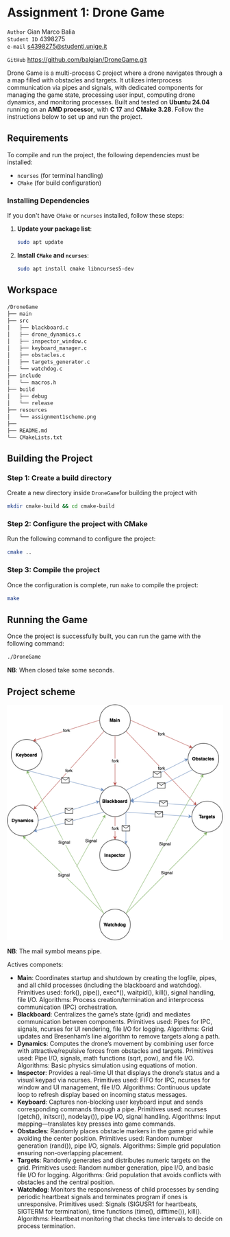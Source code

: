 # Assignment 1: Drone Game

`Author` Gian Marco Balia\
`Student ID` 4398275\
`e-mail` s4398275@studenti.unige.it

`GitHub` https://github.com/balgian/DroneGame.git


Drone Game is a multi-process C project where a drone navigates through a a map filled with obstacles and targets. It utilizes interprocess communication via pipes and signals, with dedicated components for managing the game state, processing user input, computing drone dynamics, and monitoring processes. Built and tested on **Ubuntu 24.04** running on an **AMD processor**, with **C 17** and **CMake 3.28**. Follow the instructions below to set up and run the project.

## Requirements

To compile and run the project, the following dependencies must be installed:

- `ncurses` (for terminal handling)
- `CMake` (for build configuration)

### Installing Dependencies

If you don't have `CMake` or `ncurses` installed, follow these steps:

1. **Update your package list**:
   ```bash
   sudo apt update
   ```

2. **Install `CMake` and `ncurses`**:
   ```bash
   sudo apt install cmake libncurses5-dev
   ```
   
## Workspace
```
/DroneGame 
├── main
├── src
│   ├── blackboard.c
│   ├── drone_dynamics.c
│   ├── inspector_window.c
│   ├── keyboard_manager.c
│   ├── obstacles.c
│   ├── targets_generator.c
│   └── watchdog.c
├── include
│   └── macros.h
├── build
│   ├── debug
│   └── release
├── resources
│   └── assignment1scheme.png
├── 
├── README.md
└── CMakeLists.txt
```

## Building the Project

### Step 1: Create a build directory

Create a new directory inside `DroneGame`for building the project with

```bash
mkdir cmake-build && cd cmake-build
```

### Step 2: Configure the project with CMake

Run the following command to configure the project:

```bash
cmake ..
```

### Step 3: Compile the project

Once the configuration is complete, run `make` to compile the project:

```bash
make
```

## Running the Game

Once the project is successfully built, you can run the game with the following command:

```bash
./DroneGame
```
__NB__: When closed take some seconds.

## Project scheme

<p align="center">
  <img src="resources/assignment1scheme.png" alt="Assignment 1 Scheme">
</p>

__NB__: The mail symbol means pipe.

Actives componets:

- **Main**: Coordinates startup and shutdown by creating the logfile, pipes, and all child processes (including the blackboard and watchdog). Primitives used: fork(), pipe(), exec*(), waitpid(), kill(), signal handling, file I/O. Algorithms: Process creation/termination and interprocess communication (IPC) orchestration.
- **Blackboard**: Centralizes the game’s state (grid) and mediates communication between components. Primitives used: Pipes for IPC, signals, ncurses for UI rendering, file I/O for logging. Algorithms: Grid updates and Bresenham’s line algorithm to remove targets along a path.
- **Dynamics**: Computes the drone’s movement by combining user force with attractive/repulsive forces from obstacles and targets. Primitives used: Pipe I/O, signals, math functions (sqrt, pow), and file I/O. Algorithms: Basic physics simulation using equations of motion.
- **Inspector**: Provides a real-time UI that displays the drone’s status and a visual keypad via ncurses. Primitives used: FIFO for IPC, ncurses for window and UI management, file I/O. Algorithms: Continuous update loop to refresh display based on incoming status messages.
- **Keyboard**: Captures non-blocking user keyboard input and sends corresponding commands through a pipe.  Primitives used: ncurses (getch(), initscr(), nodelay()), pipe I/O, signal handling. Algorithms: Input mapping—translates key presses into game commands.
- **Obstacles**: Randomly places obstacle markers in the game grid while avoiding the center position. Primitives used: Random number generation (rand()), pipe I/O, signals. Algorithms: Simple grid population ensuring non-overlapping placement.
- **Targets**: Randomly generates and distributes numeric targets on the grid. Primitives used: Random number generation, pipe I/O, and basic file I/O for logging. Algorithms: Grid population that avoids conflicts with obstacles and the central position.
- **Watchdog**: Monitors the responsiveness of child processes by sending periodic heartbeat signals and terminates program if ones is unresponsive. Primitives used: Signals (SIGUSR1 for heartbeats, SIGTERM for termination), time functions (time(), difftime()), kill(). Algorithms: Heartbeat monitoring that checks time intervals to decide on process termination.



